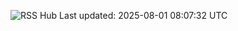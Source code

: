 ![RSS Hub](https://img.shields.io/badge/📰_RSS_Hub-Updated_every_6h-brightgreen)
Last updated: 2025-08-01 08:07:32 UTC
